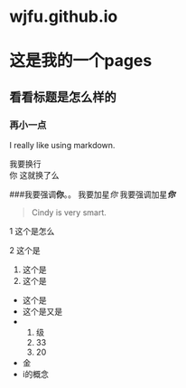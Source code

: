 # wjfu.github.io

# 这是我的一个pages

## 看看标题是怎么样的
### 再小一点

I really like using markdown.
    <html>
    <head>
    

我要换行<br>你
这就换了么

###我要强调**你**。。
我要加星*你*
我要强调加星***你***

> Cindy is very smart.

1 这个是怎么

2 这个是

1. 这个是
2. 这个是

+ 这个是
+ 这个是又是
+   1. 级
    2. 33
    3. 20
+ 金
+ i的概念




